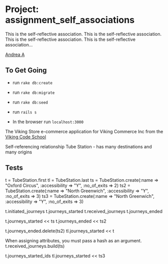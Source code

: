 Project: assignment_self_associations
============================

This is the self-reflective association. This is the self-reflective association. This is the self-reflective association. This is the self-reflective association...


[Andrea A](https://github.com/andie5/assignment_self_associations)

## To Get Going 
- run `rake db:create`
- run `rake db:migrate`
- run `rake db:seed`

- run `rails s`
- In the browser run `localhost:3000`


The Viking Store e-commerce application for Viking Commerce Inc
from the [Viking Code School](http://vikingcodeschool.com)


Self-referencing relationship
Tube Station - has many destinations and many origins


## Tests
t = TubeStation.first
tl = TubeStation.last
ts = TubeStation.create(:name => "Oxford Circus", :accessibility => "Y", :no_of_exits => 2)
ts2 = TubeStation.create(:name => "North Greenwich", :accessibility => "Y", :no_of_exits => 3)
ts3 = TubeStation.create(:name => "North Greenwich", :accessibility => "Y", :no_of_exits => 3)


t.initiated_journeys
t.journeys_started
t.received_journeys
t.journeys_ended


t.journeys_started << ts
t.journeys_ended << ts2

t.journeys_ended.delete(ts2)
tl.journeys_started << t


When assigning attributes, you must pass a hash as an argument.
t.received_journeys.build(ts)

t.journeys_started_ids
tl.journeys_started << ts3


